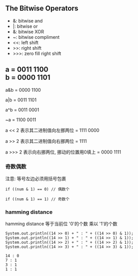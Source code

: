## The Bitwise Operators

- &: bitwise and
- |: bitwise or
- &: bitwise XOR
- ~: bitwise compliment
- <<: left shift
- \>>: right shift
- \>>>: zero fill right shift

a   = 0011 1100\
b   = 0000 1101
-----------------
a&b = 0000 1100

a|b = 0011 1101

a^b = 0011 0001

~a  = 1100 0011

a << 2 表示其二进制值向左挪两位 = 1111 0000

a >> 2 表示其二进制值向右挪两位 = 1111

a >>> 2 表示向右挪两位, 挪动的位置用0填上 = 0000 1111

### 奇数偶数
注意: 等号左边必须用括号包裹
```
if ((num & 1) == 0) // 偶数个

if ((num & 1) == 1) // 奇数个
```

### hamming distance
hamming distance 等于当前位 '0'的个数 乘以 '1'的个数

```
System.out.println((14 >> 0) + " : " + ((14 >> 0) & 1));
System.out.println((14 >> 1) + " : " + ((14 >> 1) & 1));
System.out.println((14 >> 2) + " : " + ((14 >> 2) & 1));
System.out.println((14 >> 3) + " : " + ((14 >> 3) & 1));
        
14 : 0
7 : 1
3 : 1
1 : 1
```